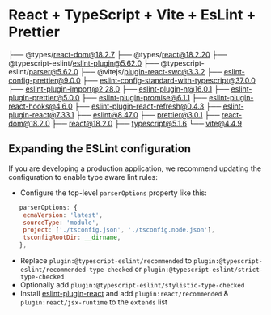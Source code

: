 # React + TypeScript + Vite + EsLint + Prettier

├── @types/react-dom@18.2.7
├── @types/react@18.2.20
├── @typescript-eslint/eslint-plugin@5.62.0
├── @typescript-eslint/parser@5.62.0
├── @vitejs/plugin-react-swc@3.3.2
├── eslint-config-prettier@9.0.0
├── eslint-config-standard-with-typescript@37.0.0
├── eslint-plugin-import@2.28.0
├── eslint-plugin-n@16.0.1
├── eslint-plugin-prettier@5.0.0
├── eslint-plugin-promise@6.1.1
├── eslint-plugin-react-hooks@4.6.0
├── eslint-plugin-react-refresh@0.4.3
├── eslint-plugin-react@7.33.1
├── eslint@8.47.0
├── prettier@3.0.1
├── react-dom@18.2.0
├── react@18.2.0
├── typescript@5.1.6
└── vite@4.4.9

## Expanding the ESLint configuration

If you are developing a production application, we recommend updating the configuration to enable type aware lint rules:

- Configure the top-level `parserOptions` property like this:

```js
   parserOptions: {
    ecmaVersion: 'latest',
    sourceType: 'module',
    project: ['./tsconfig.json', './tsconfig.node.json'],
    tsconfigRootDir: __dirname,
   },
```

- Replace `plugin:@typescript-eslint/recommended` to `plugin:@typescript-eslint/recommended-type-checked` or `plugin:@typescript-eslint/strict-type-checked`
- Optionally add `plugin:@typescript-eslint/stylistic-type-checked`
- Install [eslint-plugin-react](https://github.com/jsx-eslint/eslint-plugin-react) and add `plugin:react/recommended` & `plugin:react/jsx-runtime` to the `extends` list
